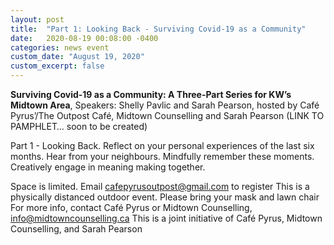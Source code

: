 ```yaml
---
layout: post
title:  "Part 1: Looking Back - Surviving Covid-19 as a Community"
date:   2020-08-19 00:08:00 -0400
categories: news event
custom_date: "August 19, 2020"
custom_excerpt: false
---
```


**Surviving Covid-19 as a Community: A Three-Part Series for KW’s Midtown Area**, Speakers: Shelly Pavlic and Sarah Pearson, hosted by Café Pyrus’/The Outpost Café, Midtown Counselling and Sarah Pearson  (LINK TO PAMPHLET… soon to be created)

Part 1 - Looking Back. Reflect on your personal experiences of the last six months. Hear from your neighbours. Mindfully remember these moments. Creatively engage in meaning making together.

Space is limited. Email cafepyrusoutpost@gmail.com to register
This is a physically distanced outdoor event. Please bring your mask and lawn chair
For more info, contact Café Pyrus or Midtown Counselling, info@midtowncounselling.ca
This is a joint initiative of Café Pyrus, Midtown Counselling, and Sarah Pearson



